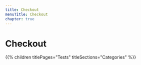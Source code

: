 ```yaml
---
title: Checkout
menuTitle: Checkout
chapter: true
---
```


# Checkout

{{% children titlePages="Tests" titleSections="Categories" %}}
